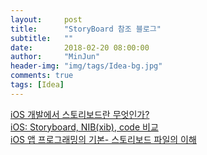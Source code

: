 ```yaml
---
layout:     post
title:      "StoryBoard 참조 블로그"
subtitle:   ""
date:       2018-02-20 08:00:00
author:     "MinJun"
header-img: "img/tags/Idea-bg.jpg"
comments: true 
tags: [Idea]
---
```


[iOS 개발에서 스토리보드란 무엇인가?](http://hamait.tistory.com/708) <br>
[iOS: Storyboard, NIB(xib), code 비교](http://suho.berlin/engineering/ios/ios-storyboard-nibxib-code/)<br>
[iOS 앱 프로그래밍의 기본- 스토리보드 파일의 이해](https://m.blog.naver.com/codnjs9999/220583427668) <br>